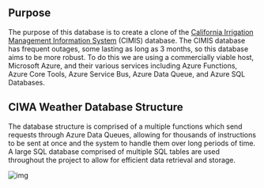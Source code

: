 ## Purpose
The purpose of this database is to create a clone of the [California Irrigation Management Information System](https://cimis.water.ca.gov/) (CIMIS) database. The CIMIS database has frequent outages, some lasting as long as 3 months, so this database aims to be more robust. To do this we are using a commercially viable host, Microsoft Azure, and their various services including Azure Functions, Azure Core Tools, Azure Service Bus, Azure Data Queue, and Azure SQL Databases.

## CIWA Weather Database Structure
The database structure is comprised of a multiple functions which send requests through Azure Data Queues, allowing for thousands of instructions to be sent at once and the system to handle them over long periods of time. A large SQL database comprised of multiple SQL tables are used throughout the project to allow for efficient data retrieval and storage.

![img](https://i.imgur.com/gBRc8eJ.png)


